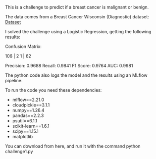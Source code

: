 This is a challenge to predict if a breast cancer is malignant or benign.

The data comes from a Breast Cancer Wisconsin (Diagnostic) dataset:
[Dataset](https://archive.ics.uci.edu/dataset/17/breast+cancer+wisconsin+diagnostic)

I solved the challenge using a Logistic Regression, getting the following results:

Confusion Matrix:

106 | 2
1   | 62

Precision: 0.9688
Recall: 0.9841
F1 Score: 0.9764
AUC: 0.9981

The python code also logs the model and the results using an MLflow pipeline.

To run the code you need these dependencies:
- mlflow==2.21.0
- cloudpickle==3.1.1
- numpy==1.26.4
- pandas==2.2.3
- psutil==6.1.1
- scikit-learn==1.6.1
- scipy==1.15.1
- matplotlib


You can download from here, and run it with the command python challenge1.py
